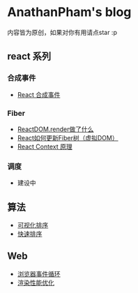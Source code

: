 # AnathanPham's blog

内容皆为原创，如果对你有用请点star :p

## react 系列

### 合成事件

- [React 合成事件](https://github.com/AnathanPham/blog/issues/23)

### Fiber

- [ReactDOM.render做了什么](https://github.com/AnathanPham/blog/issues/26)
- [React如何更新Fiber树（虚拟DOM）](https://github.com/AnathanPham/blog/issues/27)
- [React Context 原理](https://github.com/AnathanPham/blog/issues/25)


### 调度

- 建设中

## 算法
- [可视化排序](https://anathanpham.github.io/blog/)
- [快速排序](https://github.com/AnathanPham/blog/issues/14)

## Web
- [浏览器事件循环](https://github.com/AnathanPham/blog/issues/22)
- [渲染性能优化](https://github.com/AnathanPham/blog/issues/36)

